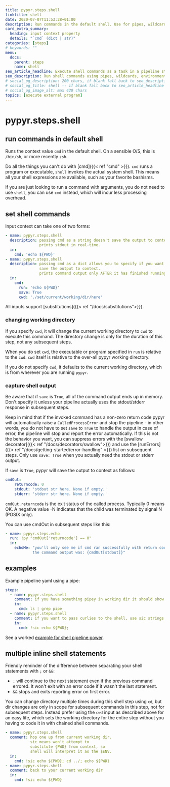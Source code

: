 ```yaml
---
title: pypyr.steps.shell
linktitle: shell
date: 2020-07-07T11:53:28+01:00
description: Run commands in the default shell. Use for pipes, wildcards, $ENVs, \~
card_extra_summary:
  heading: input context property
  details: "`cmd` (dict | str)"
categories: [steps]
# keywords: ""
menu:
  docs:
    parent: steps
    name: shell
seo_article_headline: Execute shell commands as a task in a pipeline step.
seo_description: Run shell commands using pipes, wildcards, environment variables and \~ expansion for home in a task-runner pipeline.
# social_og_description: 200 chars, if blank fall back to seo_description then description
# social_og_title: shell -- if blank fall back to seo_article_headline > .Title. Max 70 chars
# social_og_image_alt: max 420 chars
topics: [execute external program]
---
```

# pypyr.steps.shell
## run commands in default shell
Runs the context value `cmd` in the default shell. On a sensible O/S, this is 
`/bin/sh`, or more recently `zsh`.

Do all the things you can't do with [cmd]({{< ref "cmd" >}}). `cmd` runs a 
program or executable, `shell` invokes the actual system shell. This means
all your shell expressions are available, such as your favorite bashisms.

If you are just looking to run a command with arguments, you do not need to use
`shell`, you can use `cmd` instead, which will incur less processing overhead. 

## set shell commands
Input context can take one of two forms:

```yaml
- name: pypyr.steps.shell
  description: passing cmd as a string doesn't save the output to context.
               prints stdout in real-time.
  in:
    cmd: 'echo ${PWD}'
- name: pypyr.steps.shell
  description: passing cmd as a dict allows you to specify if you want to
               save the output to context.
               prints command output only AFTER it has finished running.
  in:
    cmd:
      run: 'echo ${PWD}'
      save: True
      cwd: './set/current/working/dir/here'
```

All inputs support [substitutions]({{< ref "/docs/substitutions">}}).

### changing working directory
If you specify `cwd`, it will change the current working directory to `cwd` to 
execute this command. The directory change is only for the duration of this 
step, not any subsequent steps.

When you do set `cwd`, the executable or program specified in `run` is relative 
to the `cwd`. `cwd` itself is relative to the over-all pypyr working directory.

If you do not specify `cwd`, it defaults to the current working directory, 
which is from wherever you are running `pypyr`.

### capture shell output
Be aware that if `save` is `True`, all of the command output ends up in
memory. Don't specify it unless your pipeline actually uses the stdout/stderr
response in subsequent steps.

Keep in mind that if the invoked command has a non-zero return code pypyr will 
automatically raise a `CalledProcessError` and stop the pipeline - in other 
words, you do not have to set `save` to `True` to handle the output in
case of error, the pipeline will stop and report the error automatically. If 
this is not the behavior you want, you can suppress errors with the 
[swallow decorator]({{< ref "/docs/decorators/swallow">}}) and use the 
[runErrors]({{< ref "/docs/getting-started/error-handling" >}}) list on 
subsequent steps. Only use `save: True` when you actually need the stdout or 
stderr output.

If `save` is `True`, pypyr will save the output to context as follows:

```yaml
cmdOut:
    returncode: 0
    stdout: 'stdout str here. None if empty.'
    stderr: 'stderr str here. None if empty.'
```

`cmdOut.returncode` is the exit status of the called process. Typically
0 means OK. A negative value -N indicates that the child was terminated
by signal N (POSIX only).

You can use cmdOut in subsequent steps like this:

```yaml
- name: pypyr.steps.echo
  run: !py "cmdOut['returncode'] == 0"
  in:
    echoMe: "you'll only see me if cmd ran successfully with return code 0.
            the command output was: {cmdOut[stdout]}"
```

## examples
Example pipeline yaml using a pipe:

```yaml
steps:
  - name: pypyr.steps.shell
    comment: if you have something pipey in working dir it should show up
    in:
      cmd: ls | grep pipe
  - name: pypyr.steps.shell
    comment: if you want to pass curlies to the shell, use sic strings
    in:
      cmd: !sic echo ${PWD};
```

See a worked [example for shell pipeline power](https://github.com/pypyr/pypyr-example/tree/main/pipelines/shell.yaml).

## multiple inline shell statements
Friendly reminder of the difference between separating your shell statements
with `;` or `&&`:

-   `;` will continue to the next statement even if the previous command
    errored. It won't exit with an error code if it wasn't the last
    statement.
-   `&&` stops and exits reporting error on first error.

You can change directory multiple times during this shell step using
`cd`, but dir changes are only in scope for subsequent commands in this
step, not for subsequent steps. Instead prefer using the `cwd` input as
described above for an easy life, which sets the working directory for
the entire step without you having to code it in with chained shell
commands.

```yaml
- name: pypyr.steps.shell
  comment: hop one up from current working dir.
           sic means won't attempt to 
           substitute {PWD} from context, so
           shell will interpret it as the $ENV.
  in:
    cmd: !sic echo ${PWD}; cd ../; echo ${PWD}
- name: pypyr.steps.shell
  comment: back to your current working dir
  in:
    cmd: !sic echo ${PWD}
```

